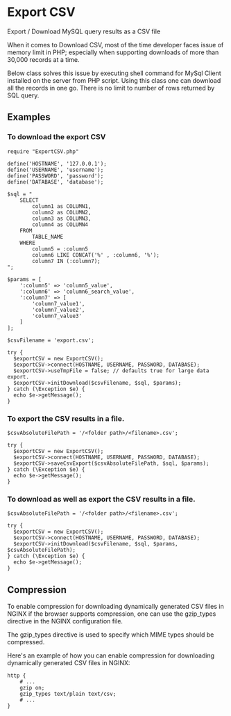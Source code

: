 # **Export CSV**
 
Export / Download MySQL query results as a CSV file
 

When it comes to Download CSV, most of the time developer faces issue of memory limit in PHP; especially when supporting downloads of more than 30,000 records at a time.
 

Below class solves this issue by executing shell command for MySql Client installed on the server from PHP script. Using this class one can download all the records in one go. There is no limit to number of rows returned by SQL query.<br>
 

## Examples
 
### To download the export CSV
 

    require "ExportCSV.php"
    
    define('HOSTNAME', '127.0.0.1'); 
    define('USERNAME', 'username'); 
    define('PASSWORD', 'password'); 
    define('DATABASE', 'database'); 
    
    $sql = "
        SELECT
            column1 as COLUMN1,
            column2 as COLUMN2,
            column3 as COLUMN3,
            column4 as COLUMN4
        FROM
            TABLE_NAME
        WHERE
            column5 = :column5
            column6 LIKE CONCAT('%' , :column6, '%');
            column7 IN (:column7);
    ";
    
    $params = [
        ':column5' => 'column5_value',
        ':column6' => 'column6_search_value',
        ':column7' => [
            'column7_value1',
            'column7_value2',
            'column7_value3'
        ]
    ];
    
    $csvFilename = 'export.csv'; 
    
    try { 
      $exportCSV = new ExportCSV(); 
      $exportCSV->connect(HOSTNAME, USERNAME, PASSWORD, DATABASE);
      $exportCSV->useTmpFile = false; // defaults true for large data export.
      $exportCSV->initDownload($csvFilename, $sql, $params);
    } catch (\Exception $e) { 
      echo $e->getMessage(); 
    } 

### To export the CSV results in a file.
 

    $csvAbsoluteFilePath = '/<folder path>/<filename>.csv'; 
    
    try { 
      $exportCSV = new ExportCSV(); 
      $exportCSV->connect(HOSTNAME, USERNAME, PASSWORD, DATABASE);
      $exportCSV->saveCsvExport($csvAbsoluteFilePath, $sql, $params); 
    } catch (\Exception $e) { 
      echo $e->getMessage(); 
    }

### To download as well as export the CSV results in a file.
 

    $csvAbsoluteFilePath = '/<folder path>/<filename>.csv'; 
    
    try { 
      $exportCSV = new ExportCSV();
      $exportCSV->connect(HOSTNAME, USERNAME, PASSWORD, DATABASE);
      $exportCSV->initDownload($csvFilename, $sql, $params, $csvAbsoluteFilePath);
    } catch (\Exception $e) { 
      echo $e->getMessage(); 
    } 

## Compression
 
To enable compression for downloading dynamically generated CSV files in NGINX if the browser supports compression, one can use the gzip\_types directive in the NGINX configuration file.
 

The gzip\_types directive is used to specify which MIME types should be compressed.
 
Here's an example of how you can enable compression for downloading dynamically generated CSV files in NGINX:
 

    http {
        # ...
        gzip on;
        gzip_types text/plain text/csv;
        # ...
    }